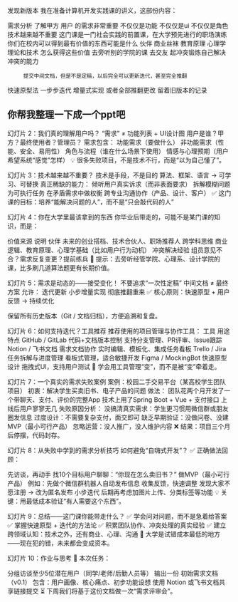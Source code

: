 
发现新版本
我在准备计算机开发实践课的讲义，这部份内容：

需求分析
了解甲方  用户  的需求非常重要
          不仅仅是功能  不仅仅是ui  不仅仅是角色
           技术越来越不重要
这门课是一门社会实践的前置课，在大学预先进行的职场演练
           你们在校内可以得到最有价值的东西可能是什么
                    伙伴  商业丝袜  教育原理  心理学理论和技术
            怎么获得这些价值  去旁听别的学院的课  去交友 起冲突锻炼自己解决冲突的能力

         提交中间文档，但是不是定稿，以后完全可以更新迭代，甚至完全推翻

快速原型法  一步步迭代  增量式实现  或者全部推翻更改  留着旧版本的记录



你帮我整理一下成一个ppt吧
-----------
幻灯片 2：我们真的理解用户吗？
“需求” ≠ 功能列表 + UI设计图
用户是谁？甲方？最终使用者？管理员？
需求包含：
功能需求（要做什么）
非功能需求（性能、安全、易用性）
角色与流程（谁在什么场景下使用）
情感与心理预期（用户希望系统“感觉”怎样）
💡 很多失败项目，不是技术不行，而是“以为自己懂了”。

幻灯片 3：技术越来越不重要？
技术是手段，不是目的
算法、框架、语言 → 可学习、可替换
真正稀缺的能力：
倾听用户真实诉求（而非表面要求）
拆解模糊问题为可执行任务
在矛盾需求中做权衡
跨专业沟通协作（产品、设计、客户）
✅ 这门课的目标：培养“能解决问题的人”，而不是“只会敲代码的人”

幻灯片 4：你在大学里最该拿到的东西
你毕业后带走的，可能不是某门课的知识，而是：

价值来源	说明
伙伴	未来的创业搭档、技术合伙人、职场推荐人
跨学科思维	商业逻辑、教育原理、心理学基础（比如用户行为动机）
冲突解决经验	组员意见不合？需求反复变更？提前练兵
🎯 提示：去旁听经管学院、心理系、设计学院的课，比多刷几道算法题更有长期价值。

幻灯片 5：需求是动态的——接受变化！
不要追求“一次性定稿”
中间文档 ≠ 最终方案
允许：
迭代更新
小步增量实现
彻底推翻重来
✅ 核心原则：快速原型 + 用户反馈 → 持续优化

保留所有历史版本（Git / 文档归档），方便追溯和复盘。

幻灯片 6：如何支持迭代？工具推荐
推荐使用的项目管理与协作工具：
工具	用途	特点
GitHub / GitLab	代码+文档版本控制	支持分支管理、PR评审、Issue跟踪
Notion / 飞书文档	需求文档协作	实时编辑、模板化、集成任务看板
Trello / Jira	任务拆解与进度管理	看板式管理，适合敏捷开发
Figma / MockingBot	快速原型设计	拖拽式UI，支持用户测试
🔧 学会用工具管理“变”，而不是被“变”牵着走。

幻灯片 7：一个真实的需求失败案例
案例：校园二手交易平台（某高校学生团队项目）
初衷：解决学生买卖旧书、电子产品的问题
做法：
团队花两个月开发了一个带聊天、支付、评价的完整App
技术上用了Spring Boot + Vue + 支付接口
上线后用户寥寥无几
失败原因分析：
没搞清真实需求：学生更习惯用微信群或朋友圈发信息
过度设计：不需要复杂支付，面交即可
缺乏早期验证：没做问卷、没建MVP（最小可行产品）
忽略运营：没人推广，没人维护内容
❌ 结果：项目三个月后停摆，代码封存。

幻灯片 8：从失败中学到的需求分析技巧
如何避免“自嗨式开发”？
✅ 正确做法回顾：

先访谈，再动手
找10个目标用户聊聊：“你现在怎么卖旧书？”
做MVP（最小可行产品）
例如：先做个微信群机器人自动发布信息
收集反馈，快速调整
发现大家不愿注册 → 改为匿名发布
小步迭代
后期再考虑加图片上传、分类标签等功能
💡 关键：用最低成本验证“有人需要这个东西”。

幻灯片 9：总结——这门课你能带走什么？
✅ 学会问对问题，而不是急着给答案
✅ 掌握快速原型 + 迭代的方法论
✅ 积累团队协作、冲突处理的真实经验
✅ 建立跨领域认知：技术之外，还有商业、心理、沟通
🌱 大学是试错成本最低的地方——现在犯的错，未来都会变成资本。

幻灯片 10：作业与思考
📌 本次任务：

分组访谈至少5位潜在用户（同学/老师/后勤人员等）
输出一份 初始需求文档（v0.1）
包含：用户画像、核心痛点、初步功能设想
使用 Notion 或飞书文档共享链接提交
⏳ 下周我们将基于这份文档做一次“需求评审会”。